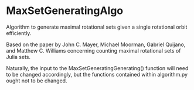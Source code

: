 # MaxSetGeneratingAlgo

Algorithm to generate maximal rotational sets given a single rotational orbit efficiently. 

Based on the paper by John C. Mayer, Michael Moorman, Gabriel Quijano, and Matthew C. Williams concerning counting maximal rotational sets of Julia sets. 

Naturally, the input to the MaxSetGeneratingGenerating() function will need to be changed accordingly, but the functions contained within algorithm.py ought not to be changed.
